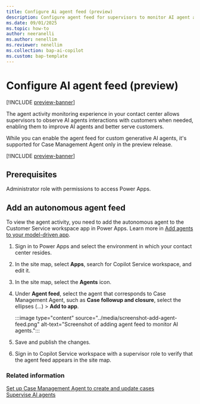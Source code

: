 ```yaml
---
title: Configure Ai agent feed (preview)
description: Configure agent feed for supervisors to monitor AI agent activities in your Dynamics 365 Customer Service and Dynamics 365 Contact Center.
ms.date: 09/01/2025
ms.topic: how-to
author: neeranelli
ms.author: nenellim
ms.reviewer: nenellim
ms.collection: bap-ai-copilot
ms.custom: bap-template
---
```


# Configure AI agent feed (preview)

[!INCLUDE [preview-banner](~/../shared-content/shared/preview-includes/preview-banner.md)]

The agent activity monitoring experience in your contact center allows supervisors to observe AI agents interactions with customers when needed, enabling them to improve AI agents and better serve customers.

While you can enable the agent feed for custom generative AI agents, it's supported for Case Management Agent only in the preview release.

[!INCLUDE [preview-banner](../../../shared-content/shared/preview-includes/production-ready-preview-dynamics365.md)]

## Prerequisites

Administrator role with permissions to access Power Apps.

## Add an autonomous agent feed

To view the agent activity, you need to add the autonomous agent to the Customer Service workspace app in Power Apps. Learn more in [Add agents to your model-driven app](/power-apps/maker/model-driven-apps/add-agents-to-app).

1. Sign in to Power Apps and select the  environment in which your contact center resides.

1. In the site map, select **Apps**, search for Copilot Service workspace, and edit it.
1. In the site map, select the **Agents** icon.
1. Under **Agent feed**, select the agent that corresponds to Case Management Agent, such as **Case followup and closure**, select the ellipses (...) > **Add to app**.

   :::image type="content" source="../media/screenshot-add-agent-feed.png" alt-text="Screenshot of adding agent feed to monitor AI agents.":::

1. Save and publish the changes.
1. Sign in to Copilot Service workspace with a supervisor role to verify that the agent feed appears in the site map.

### Related information

[Set up Case Management Agent to create and update cases](set-up-autonomous-case-agents.md)  
[Supervise AI agents](../use/supervise-ai-agents.md)  
